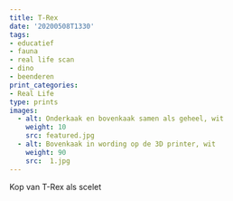 ```yaml
---
title: T-Rex
date: '20200508T1330'
tags:
- educatief 
- fauna 
- real life scan 
- dino
- beenderen
print_categories:
- Real Life 
type: prints
images:
  - alt: Onderkaak en bovenkaak samen als geheel, wit
    weight: 10
    src: featured.jpg
  - alt: Bovenkaak in wording op de 3D printer, wit
    weight: 90 
    src:  1.jpg
---
```

Kop van T-Rex als scelet
